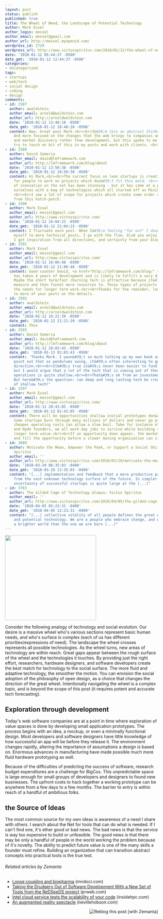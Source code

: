 ```yaml
---
layout: post
status: publish
published: true
title: The Wheel of Need, the Landscape of Potential Technology
author: Mark Essel
author_login: messel
author_email: messel@gmail.com
author_url: http://messel.myopenid.com/
wordpress_id: 2729
wordpress_url: http://www.victusspiritus.com/2010/01/12/the-wheel-of-need-the-landscape-of-potential-technology/
date: '2010-01-12 05:44:37 -0500'
date_gmt: '2010-01-12 12:44:37 -0500'
categories:
- Uncategorized
tags:
- startups
- web/tech
- social design
- coding
- design
comments:
- id: 2587
  author: awaldstein
  author_email: arnold@waldstein.com
  author_url: http://arnoldwaldstein.com
  date: '2010-01-12 13:48:10 -0500'
  date_gmt: '2010-01-12 18:48:10 -0500'
  content: Wow. Great post Mark.<br><br>I&#39;m less an abstract thinker than you.
    And more focused on the changes that the web brings to companies and rollouts
    and market discovery rather than development, but this spoke to me.<br><br>I actually
    try to touch on bit of this in my posts and work with clients. <br><br>Thnx
- id: 2588
  author: David Semeria
  author_email: david@lmframework.com
  author_url: http://lmframework.com/blog/about
  date: '2010-01-12 13:50:38 -0500'
  date_gmt: '2010-01-12 18:50:38 -0500'
  content: Hi Mark,<br><br>The current focus on lean startups is creating an opportunity
    for people to work on projects which don&#39;t fit this mold. <br><br>The pace
    of innovation on the net has been stunning - but it has come at a price. We find
    ourselves with a bag of technologies which all started off as Minimum Viable Products.
    <br><br>I see a lot of scope for projects which create some order and visibility
    from this hotch-potch.
- id: 2590
  author: Mark Essel
  author_email: messel@gmail.com
  author_url: http://www.victusspiritus.com/
  date: '2010-01-12 16:04:23 -0500'
  date_gmt: '2010-01-12 21:04:23 -0500'
  content: I fluctuate each post. When I&#39;m feeling "far out" I don&#39;t restrain
    myself to more technical posts, I go with the flow. Glad you enjoy the mix Arnold.
    I get inspiration from all directions, and certainly from your blog.
- id: 2591
  author: Mark Essel
  author_email: messel@gmail.com
  author_url: http://www.victusspiritus.com/
  date: '2010-01-12 16:06:48 -0500'
  date_gmt: '2010-01-12 21:06:48 -0500'
  content: Good counter David, <a href="http://lmframework.com/blog/" rel="nofollow">LMFramework</a>
    has taken 4 years of development and is likely to fulfill a very different need.
    Maybe the short term/fast churning tech is attractive because it&#39;s fast to
    measure and then funnel more resources to. Those types of projects don&#39;t negate
    the needs for longer term work.<br><br>Thanks for the reminder, looking forward
    to more of your posts on the details.
- id: 2592
  author: awaldstein
  author_email: arnold@waldstein.com
  author_url: http://arnoldwaldstein.com
  date: '2010-01-12 16:21:39 -0500'
  date_gmt: '2010-01-12 21:21:39 -0500'
  content: Thnx
- id: 2593
  author: David Semeria
  author_email: david@lmframework.com
  author_url: http://lmframework.com/blog/about
  date: '2010-01-12 20:03:43 -0500'
  date_gmt: '2010-01-13 01:03:43 -0500'
  content: 'Thanks Mark. I wasn&#39;t so much talking up my own book as trying to
    point out that as pendulums swing, it&#39;s often interesting to go in the opposite
    direction.<br><br>It&#39;s true it&#39;s never been easier to fund a startup,
    but I would argue that a lot of the tech that is coming out of these shoestring
    operations is quite shallow.<br><br>That&#39;s ok from an investment perspective.
    But here&#39;s the question: can deep and long lasting tech be created from lots
    of shallow tech?'
- id: 2597
  author: Mark Essel
  author_email: messel@gmail.com
  author_url: http://www.victusspiritus.com/
  date: '2010-01-12 20:43:05 -0500'
  date_gmt: '2010-01-13 01:43:05 -0500'
  content: There will be opportunities shallow initial prototypes don&#39;t uncover.
    Some startups burn through many millions of dollars and never go profitable. But
    cheaper operating costs can allow a slow boil. Take for instance other Jekyll
    and Hyde founders, we all work day jobs to survive while building something of
    longer term value.<br><br>If an opportunity does appear, the market may converge
    and fill the opportunity before a slower moving organization can sieze the moment.
- id: 3689
  author: Motivate the Mean, Empower the Peak, or Support a Social Shift &raquo; Victus
    Spiritus
  author_email: ''
  author_url: http://www.victusspiritus.com/2010/03/29/motivate-the-mean-empower-the-peak-or-support-a-social-shift/
  date: '2010-03-29 06:35:03 -0400'
  date_gmt: '2010-03-29 13:35:03 -0400'
  content: "[...] implementation and feedback that a more productive path can be selected
    from the vast unknown technology surface of the future. In simpler terms, the
    uncertainty of successful startups is quite large at the [...]"
- id: 3783
  author: The Gilded Cage of Technology &laquo; Victus Spiritus
  author_email: ''
  author_url: http://www.victusspiritus.com/2010/04/05/the-gilded-cage-of-technology/
  date: '2010-04-05 05:23:31 -0400'
  date_gmt: '2010-04-05 12:23:31 -0400'
  content: "[...] collective vitality of all people defines the great wheel of need
    and potential technology. We are a people who embrace change, and work to manifest
    a brighter world than the one we are born [...]"
---
```

<p><a href="http://www.stuckincustoms.com"><img class="alignnone size-full wp-image-364" src="http://www.victusspiritus.com/wp-content/uploads/2010/01/l_308_288_1BD1534D-F188-4CEA-8011-890F091C29FF.jpeg" alt="" width="300" height="280" /></a></p>
<p>Consider the following analogy of technology and social evolution. Our desire is a massive wheel who's various sections represent basic human needs, and who's surface is complex (each of us has different priorities/expressions of need). The landscape the wheel crosses represents all possible technologies. As the wheel turns, new areas of technology are within reach. Great gaps appear between the rough surface of the wheel and the technologies it touches. By providing just the right effort, researchers, hardware designers, and software developers create the best match for technology to the social surface. The more fluid and adaptive technology, the smoother the motion. You can envision the social adoption of the philosophy of open design, as a choice that changes the direction of the great wheel. Intentionally navigating the wheel is a complex topic, and is beyond the scope of this post (it requires potent and accurate tech forecasting).</p>
<h2>Exploration through development</h2>
<p>Today's web software companies are at a point in time where exploration of value spaces is done by developing small application prototypes. The process begins with an idea, a mockup, or even a minimally functional design. Most developers and software designers have little knowledge of how successful an app will be before they release it. The environment changes rapidly, altering the importance of assumptions a design is based on. Enormous advances in manufacturing have made possible much more fluid hardware prototyping as well.</p>
<p>Because of the difficulties of predicting the success of software, research budget expenditures are a challenge for BigCos.  This unpredictable space is large enough for small groups of developers and designers to found new businesses. The upfront costs to hack together a working prototype can be anywhere from a few days to a few months. The barrier to entry is within reach of a handful of ambitious folks.</p>
<h2>the Source of Ideas</h2>
<p>The most common source for my own ideas is awareness of a need I share with others. I search about the Net for tools that can do what is needed. If I can't find one, it's ether good or bad news. The bad news is that the service is way too expensive to build or unfeasible. The good news is that there may be only a handful of people in the world working the problem because of it's novelty. The ability to predict future value is one of the many skills a founder must refine. Building an organization that can transition abstract concepts into practical tools is the true test.</p>
<h6 class="zemanta-related-title" style="font-size: 1em;">Related articles by Zemanta</h6>
<ul class="zemanta-article-ul">
<li class="zemanta-article-ul-li"><a href="http://mndoci.com/2009/10/13/loose-coupling-and-biopharma/">Loose coupling and biopharma</a> (mndoci.com)</li>
<li class="zemanta-article-ul-li"><a href="http://www.prweb.com/releases/2009/11/prweb3215144.htm">Taking the Drudgery Out of Software Development With a New Set of Tools from the ReDSeeDS project</a> (prweb.com)</li>
<li class="zemanta-article-ul-li"><a href="http://insidehpc.com/2009/11/20/intel-cloud-service-tests-the-scalability-of-your-code/">Intel cloud service tests the scalability of your code</a> (insidehpc.com)</li>
<li class="zemanta-article-ul-li"><a href="http://www.nevillehobson.com/2009/09/14/an-augmented-reality-spectacle/">An augmented reality spectacle</a> (nevillehobson.com)</li>
</ul>
<div class="zemanta-pixie" style="margin-top: 10px; height: 15px;"><a class="zemanta-pixie-a" title="Reblog this post [with Zemanta]" href="http://reblog.zemanta.com/zemified/fbb30474-eb16-4ea4-a051-f5713511e104/"><img class="zemanta-pixie-img" style="border: none; float: right;" src="http://img.zemanta.com/reblog_e.png?x-id=fbb30474-eb16-4ea4-a051-f5713511e104" alt="Reblog this post [with Zemanta]" /></a><span class="zem-script more-related pretty-attribution"><script src="http://static.zemanta.com/readside/loader.js" type="text/javascript"></script></span></div>

